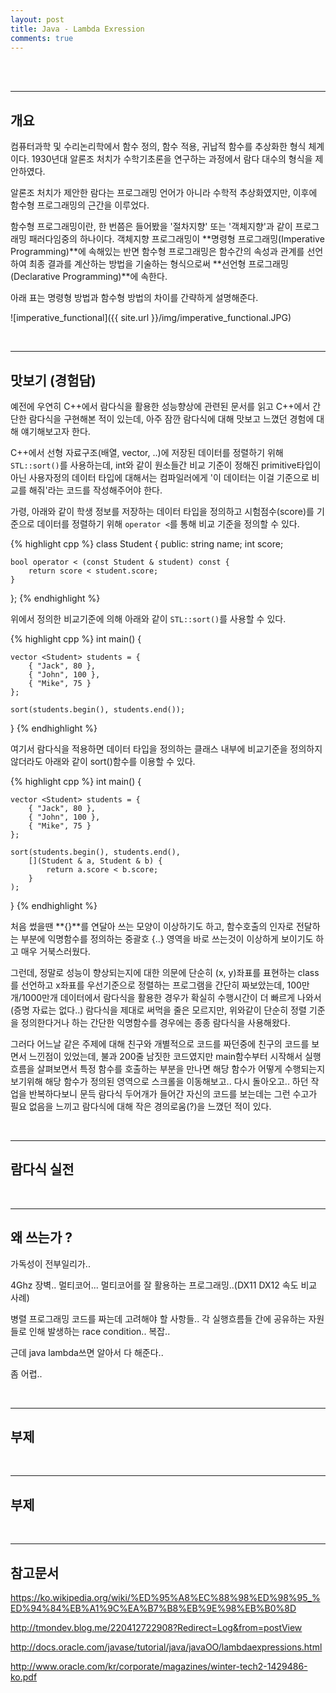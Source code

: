 ```yaml
---
layout: post
title: Java - Lambda Exression
comments: true
---
```


<br><br>

----

## 개요

컴퓨터과학 및 수리논리학에서 함수 정의, 함수 적용, 귀납적 함수를 추상화한 형식 체계이다. 1930년대 알론조 처치가 수학기초론을 연구하는 과정에서 람다 대수의 형식을 제안하였다. 

알론조 처치가 제안한 람다는 프로그래밍 언어가 아니라 수학적 추상화였지만, 이후에 함수형 프로그래밍의 근간을 이루었다.

함수형 프로그래밍이란, 한 번쯤은 들어봤을 '절차지향' 또는 '객체지향'과 같이 프로그래밍 패러다임중의 하나이다. 객체지향 프로그래밍이 **명령형 프로그래밍(Imperative Programming)**에 속해있는 반면 함수형 프로그래밍은 함수간의 속성과 관계를 선언하여 최종 결과를 계산하는 방법을 기술하는 형식으로써 **선언형 프로그래밍(Declarative Programming)**에 속한다.
  
아래 표는 명령형 방법과 함수형 방법의 차이를 간략하게 설명해준다.

![imperative_functional]({{ site.url }}/img/imperative_functional.JPG)

<br>

----

## 맛보기 (경험담)

예전에 우연히 C++에서 람다식을 활용한 성능향상에 관련된 문서를 읽고 C++에서 간단한 람다식을 구현해본 적이 있는데, 아주 잠깐 람다식에 대해 맛보고 느꼈던 경험에 대해 얘기해보고자 한다.

C++에서 선형 자료구조(배열, vector, ..)에 저장된 데이터를 정렬하기 위해 `STL::sort()`를 사용하는데, int와 같이 원소들간 비교 기준이 정해진 primitive타입이 아닌 사용자정의 데이터 타입에 대해서는 컴파일러에게 '이 데이터는 이걸 기준으로 비교를 해줘'라는 코드를 작성해주어야 한다.

가령, 아래와 같이 학생 정보를 저장하는 데이터 타입을 정의하고 시험점수(score)를 기준으로 데이터를 정렬하기 위해 `operator <`를 통해 비교 기준을 정의할 수 있다.

{% highlight cpp %}
class Student {
public:
	string name;
	int score;

	bool operator < (const Student & student) const {
		return score < student.score;
	}
};
{% endhighlight %}

위에서 정의한 비교기준에 의해 아래와 같이 `STL::sort()`를 사용할 수 있다.

{% highlight cpp %}
int main() {

	vector <Student> students = {
		{ "Jack", 80 },
		{ "John", 100 },
		{ "Mike", 75 }
	};
	
	sort(students.begin(), students.end());
}
{% endhighlight %}

여기서 람다식을 적용하면 데이터 타입을 정의하는 클래스 내부에 비교기준을 정의하지 않더라도 아래와 같이 sort()함수를 이용할 수 있다.

{% highlight cpp %}
int main() {

	vector <Student> students = {
		{ "Jack", 80 },
		{ "John", 100 },
		{ "Mike", 75 }
	};
	
	sort(students.begin(), students.end(),
		[](Student & a, Student & b) {
			return a.score < b.score;
		}
	);
}
{% endhighlight %}

처음 썼을땐 **[](){}**를 연달아 쓰는 모양이 이상하기도 하고, 함수호출의 인자로 전달하는 부분에 익명함수를 정의하는 중괄호 {..} 영역을 바로 쓰는것이 이상하게 보이기도 하고 매우 거북스러웠다.

그런데, 정말로 성능이 향상되는지에 대한 의문에 단순히 (x, y)좌표를 표현하는 class를 선언하고 x좌표를 우선기준으로 정렬하는 프로그램을 간단히 짜보았는데, 100만개/1000만개 데이터에서 람다식을 활용한 경우가 확실히 수행시간이 더 빠르게 나와서(증명 자료는 없다..) 람다식을 제대로 써먹을 줄은 모르지만, 위와같이 단순히 정렬 기준을 정의한다거나 하는 간단한 익명함수를 경우에는 종종 람다식을 사용해왔다.

그러다 어느날 같은 주제에 대해 친구와 개별적으로 코드를 짜던중에 친구의 코드를 보면서 느낀점이 있었는데, 불과 200줄 남짓한 코드였지만 main함수부터 시작해서 실행흐름을 살펴보면서 특정 함수를 호출하는 부분을 만나면 해당 함수가 어떻게 수행되는지 보기위해 해당 함수가 정의된 영역으로 스크롤을 이동해보고.. 다시 돌아오고.. 하던 작업을 반복하다보니 문득 람다식 두어개가 들어간 자신의 코드를 보는데는 그런 수고가 필요 없음을 느끼고 람다식에 대해 작은 경의로움(?)을 느꼈던 적이 있다.

<br>

----

## 람다식 실전




<br>

----

## 왜 쓰는가 ?

가독성이 전부일리가..

4Ghz 장벽.. 멀티코어... 멀티코어를 잘 활용하는 프로그래밍..(DX11 DX12 속도 비교 사례)

병렬 프로그래밍 코드를 짜는데 고려해야 할 사항들.. 각 실행흐름들 간에 공유하는 자원들로 인해 발생하는 race condition..  복잡..

근데 java lambda쓰면 알아서 다 해준다..

좀 어렵..




<br>

----

## 부제




<br>

----

## 부제




<br>

----

## 참고문서

https://ko.wikipedia.org/wiki/%ED%95%A8%EC%88%98%ED%98%95_%ED%94%84%EB%A1%9C%EA%B7%B8%EB%9E%98%EB%B0%8D

http://tmondev.blog.me/220412722908?Redirect=Log&from=postView

http://docs.oracle.com/javase/tutorial/java/javaOO/lambdaexpressions.html

http://www.oracle.com/kr/corporate/magazines/winter-tech2-1429486-ko.pdf









